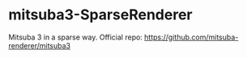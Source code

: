# mitsuba3-SparseRenderer
Mitsuba 3 in a sparse way. Official repo: https://github.com/mitsuba-renderer/mitsuba3
